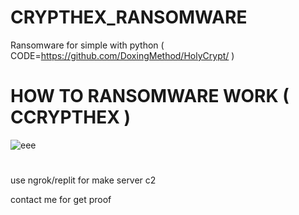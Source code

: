 # CRYPTHEX_RANSOMWARE
Ransomware for simple with python ( CODE=https://github.com/DoxingMethod/HolyCrypt/ )

# HOW TO RANSOMWARE WORK ( CCRYPTHEX )

![eee](https://github.com/Hex1629/CRYPTHEX_RANSOMWARE/assets/93824226/2baa7501-a647-4f48-a1a3-2f9da9047d41)

#

use ngrok/replit for make server c2

contact me for get proof
